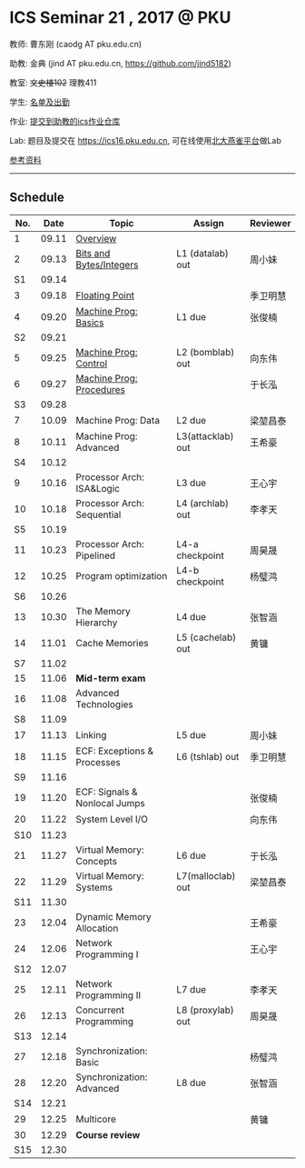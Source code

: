 # ICS Seminar 21 , 2017 @ PKU

教师: 曹东刚 (caodg AT pku.edu.cn)

助教: 金典 (jind AT pku.edu.cn,  https://github.com/jind5182)

教室: ~~文史楼102~~ 理教411

学生: [名单及出勤](students.md)

作业: [提交到助教的ics作业仓库](https://github.com/jind5182/ics21hw)

Lab: 题目及提交在 https://ics16.pku.edu.cn, 可在线使用[北大燕雀平台](http://iwork.pku.edu.cn)做Lab

[参考资料](ref.md)

---

## Schedule

No. | Date  |      Topic    |   Assign   | Reviewer
----| ------|---------------|----------- | ---------
1   | 09.11 | [Overview](slides/01-overview.pdf)   |  |
2   | 09.13 | [Bits and Bytes/Integers](slides/02-bits-bytes-ints.pdf) | L1 (datalab) out | 周小妹
S1  | 09.14 |               |            |         
3   | 09.18 | [Floating Point](slides/03-float.pdf) |   | 季卫明慧
4   | 09.20 | [Machine Prog: Basics](slides/04-machine-basics.pdf) | L1 due | 张俊楠
S2  | 09.21 |               |            |         
5   | 09.25 | [Machine Prog: Control](slides/05-machine-control.pdf) | L2 (bomblab) out | 向东伟
6   | 09.27 | [Machine Prog: Procedures](slides/06-machine-procedures.pdf) | | 于长泓
S3  | 09.28 |               |            |         
7   | 10.09 | Machine Prog: Data | L2 due | 梁堃昌泰
8   | 10.11 | Machine Prog: Advanced | L3(attacklab) out | 王希豪
S4  | 10.12 |               |            |         
9   | 10.16 | Processor Arch: ISA&Logic | L3 due | 王心宇
10  | 10.18 | Processor Arch: Sequential | L4 (archlab) out | 李孝天
S5  | 10.19 |               |            |         
11  | 10.23 | Processor Arch: Pipelined | L4-a checkpoint | 周昊晟 
12  | 10.25 | Program optimization | L4-b checkpoint | 杨璧鸿
S6  | 10.26 |               |            |         
13  | 10.30 | The Memory Hierarchy | L4 due | 张智涵
14  | 11.01 | Cache Memories | L5 (cachelab) out | 黄镛
S7  | 11.02 |               |            |         
15  | 11.06 | **Mid-term exam**  | |
16  | 11.08 | Advanced Technologies | | 
S8  | 11.09 |               |            |         
17  | 11.13 | Linking | L5 due | 周小妹
18  | 11.15 | ECF: Exceptions & Processes | L6 (tshlab) out | 季卫明慧
S9  | 11.16 |               |            |         
19  | 11.20 | ECF: Signals & Nonlocal Jumps | | 张俊楠 
20  | 11.22 | System Level I/O |  | 向东伟 
S10 | 11.23 |               |            |         
21  | 11.27 | Virtual Memory: Concepts  | L6 due | 于长泓
22  | 11.29 | Virtual Memory: Systems | L7(malloclab) out | 梁堃昌泰
S11 | 11.30 |               |            |         
23  | 12.04 | Dynamic Memory Allocation |  | 王希豪
24  | 12.06 | Network Programming I | | 王心宇
S12 | 12.07 |               |            |         
25  | 12.11 | Network Programming II | L7 due | 李孝天
26  | 12.13 | Concurrent Programming | L8 (proxylab) out | 周昊晟 
S13 | 12.14 |               |            |         
27  | 12.18 | Synchronization: Basic | | 杨璧鸿 
28  | 12.20 | Synchronization: Advanced | L8 due | 张智涵
S14 | 12.21 |               |            |         
29  | 12.25 | Multicore | | 黄镛
30  | 12.29 | **Course review** | |
S15 | 12.30 |               |            |         
